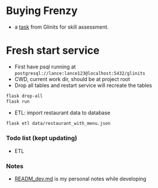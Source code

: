 # Buying Frenzy

* a [task](https://gist.github.com/seahyc/97b154ce5bfd4f2b6e3a3a99a7b93f69) from Glinits for skill assessment.

# Fresh start service
* First have psql running at `postgresql://lance:lance123@localhost:5432/glinits`
* CWD, current work dir, should be at project root
* Drop all tables and restart service will recreate the tables
```sh 
flask drop-all
flask run
```
* ETL: import restaurant data to database
```sh
flask etl data/restaurant_with_menu.json
```

### Todo list (kept updating)
* ETL

### Notes
* [READM_dev.md]((README_dev.md)) is my personal notes while developing